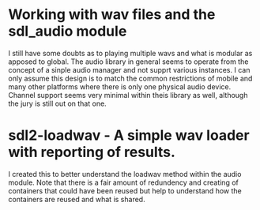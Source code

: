 # Working with wav files and the sdl_audio module

I still have some doubts as to playing multiple wavs and what is modular as apposed to global.  The audio library in general seems to operate from the concept of a sinple audio manager and not supprt various instances.  I can only assume this design is to match the common restrictions of mobile and many other platforms where there is only one physical audio device.  Channel support seems very minimal within theis library as well, although the jury is still out on that one.

sdl2-loadwav - A simple wav loader with reporting of results.  
===============================================

I created this to better understand the loadwav method within the audio module.  Note that there is a fair amount of redundency and creating of containers that could have been reused but help to understand how the containers are reused and what is shared.  

